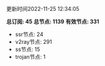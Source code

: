更新时间2022-11-25 12:34:05

**总订阅: 45**
**总节点: 1139**
**有效节点: 331**
- ssr节点: 24
- v2ray节点: 291
- ss节点: 15
- trojan节点: 1
